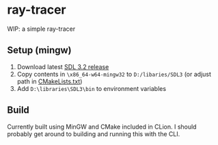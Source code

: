 # ray-tracer

WIP: a simple ray-tracer

## Setup (mingw)

1. Download latest [SDL 3.2 release](https://github.com/libsdl-org/SDL/releases)
2. Copy contents in `\x86_64-w64-mingw32` to `D:/libaries/SDL3` (or adjust path in [CMakeLists.txt](./CMakeLists.txt))
3. Add `D:\libraries\SDL3\bin` to environment variables

## Build

Currently built using MinGW and CMake included in CLion.
I should probably get around to building and running this with the CLI.
